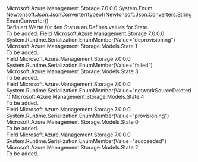 <Type Name="State" FullName="Microsoft.Azure.Management.Storage.Models.State">
  <TypeSignature Language="C#" Value="public enum State" />
  <TypeSignature Language="ILAsm" Value=".class public auto ansi sealed State extends System.Enum" />
  <TypeSignature Language="DocId" Value="T:Microsoft.Azure.Management.Storage.Models.State" />
  <TypeSignature Language="VB.NET" Value="Public Enum State" />
  <TypeSignature Language="F#" Value="type State = " />
  <AssemblyInfo>
    <AssemblyName>Microsoft.Azure.Management.Storage</AssemblyName>
    <AssemblyVersion>7.0.0.0</AssemblyVersion>
  </AssemblyInfo>
  <Base>
    <BaseTypeName>System.Enum</BaseTypeName>
  </Base>
  <Attributes>
    <Attribute>
      <AttributeName>Newtonsoft.Json.JsonConverter(typeof(Newtonsoft.Json.Converters.StringEnumConverter))</AttributeName>
    </Attribute>
  </Attributes>
  <Docs>
    <summary>
            <span data-ttu-id="2a073-101">Definiert Werte für den Status an.</span><span class="sxs-lookup"><span data-stu-id="2a073-101">Defines values for State.</span></span>
            </summary>
    <remarks>To be added.</remarks>
  </Docs>
  <Members>
    <Member MemberName="Deprovisioning">
      <MemberSignature Language="C#" Value="Deprovisioning" />
      <MemberSignature Language="ILAsm" Value=".field public static literal valuetype Microsoft.Azure.Management.Storage.Models.State Deprovisioning = int32(1)" />
      <MemberSignature Language="DocId" Value="F:Microsoft.Azure.Management.Storage.Models.State.Deprovisioning" />
      <MemberSignature Language="VB.NET" Value="Deprovisioning" />
      <MemberSignature Language="F#" Value="Deprovisioning = 1" Usage="Microsoft.Azure.Management.Storage.Models.State.Deprovisioning" />
      <MemberType>Field</MemberType>
      <AssemblyInfo>
        <AssemblyName>Microsoft.Azure.Management.Storage</AssemblyName>
        <AssemblyVersion>7.0.0.0</AssemblyVersion>
      </AssemblyInfo>
      <Attributes>
        <Attribute>
          <AttributeName>System.Runtime.Serialization.EnumMember(Value="deprovisioning")</AttributeName>
        </Attribute>
      </Attributes>
      <ReturnValue>
        <ReturnType>Microsoft.Azure.Management.Storage.Models.State</ReturnType>
      </ReturnValue>
      <MemberValue>1</MemberValue>
      <Docs>
        <summary>To be added.</summary>
      </Docs>
    </Member>
    <Member MemberName="Failed">
      <MemberSignature Language="C#" Value="Failed" />
      <MemberSignature Language="ILAsm" Value=".field public static literal valuetype Microsoft.Azure.Management.Storage.Models.State Failed = int32(3)" />
      <MemberSignature Language="DocId" Value="F:Microsoft.Azure.Management.Storage.Models.State.Failed" />
      <MemberSignature Language="VB.NET" Value="Failed" />
      <MemberSignature Language="F#" Value="Failed = 3" Usage="Microsoft.Azure.Management.Storage.Models.State.Failed" />
      <MemberType>Field</MemberType>
      <AssemblyInfo>
        <AssemblyName>Microsoft.Azure.Management.Storage</AssemblyName>
        <AssemblyVersion>7.0.0.0</AssemblyVersion>
      </AssemblyInfo>
      <Attributes>
        <Attribute>
          <AttributeName>System.Runtime.Serialization.EnumMember(Value="failed")</AttributeName>
        </Attribute>
      </Attributes>
      <ReturnValue>
        <ReturnType>Microsoft.Azure.Management.Storage.Models.State</ReturnType>
      </ReturnValue>
      <MemberValue>3</MemberValue>
      <Docs>
        <summary>To be added.</summary>
      </Docs>
    </Member>
    <Member MemberName="NetworkSourceDeleted">
      <MemberSignature Language="C#" Value="NetworkSourceDeleted" />
      <MemberSignature Language="ILAsm" Value=".field public static literal valuetype Microsoft.Azure.Management.Storage.Models.State NetworkSourceDeleted = int32(4)" />
      <MemberSignature Language="DocId" Value="F:Microsoft.Azure.Management.Storage.Models.State.NetworkSourceDeleted" />
      <MemberSignature Language="VB.NET" Value="NetworkSourceDeleted" />
      <MemberSignature Language="F#" Value="NetworkSourceDeleted = 4" Usage="Microsoft.Azure.Management.Storage.Models.State.NetworkSourceDeleted" />
      <MemberType>Field</MemberType>
      <AssemblyInfo>
        <AssemblyName>Microsoft.Azure.Management.Storage</AssemblyName>
        <AssemblyVersion>7.0.0.0</AssemblyVersion>
      </AssemblyInfo>
      <Attributes>
        <Attribute>
          <AttributeName>System.Runtime.Serialization.EnumMember(Value="networkSourceDeleted")</AttributeName>
        </Attribute>
      </Attributes>
      <ReturnValue>
        <ReturnType>Microsoft.Azure.Management.Storage.Models.State</ReturnType>
      </ReturnValue>
      <MemberValue>4</MemberValue>
      <Docs>
        <summary>To be added.</summary>
      </Docs>
    </Member>
    <Member MemberName="Provisioning">
      <MemberSignature Language="C#" Value="Provisioning" />
      <MemberSignature Language="ILAsm" Value=".field public static literal valuetype Microsoft.Azure.Management.Storage.Models.State Provisioning = int32(0)" />
      <MemberSignature Language="DocId" Value="F:Microsoft.Azure.Management.Storage.Models.State.Provisioning" />
      <MemberSignature Language="VB.NET" Value="Provisioning" />
      <MemberSignature Language="F#" Value="Provisioning = 0" Usage="Microsoft.Azure.Management.Storage.Models.State.Provisioning" />
      <MemberType>Field</MemberType>
      <AssemblyInfo>
        <AssemblyName>Microsoft.Azure.Management.Storage</AssemblyName>
        <AssemblyVersion>7.0.0.0</AssemblyVersion>
      </AssemblyInfo>
      <Attributes>
        <Attribute>
          <AttributeName>System.Runtime.Serialization.EnumMember(Value="provisioning")</AttributeName>
        </Attribute>
      </Attributes>
      <ReturnValue>
        <ReturnType>Microsoft.Azure.Management.Storage.Models.State</ReturnType>
      </ReturnValue>
      <MemberValue>0</MemberValue>
      <Docs>
        <summary>To be added.</summary>
      </Docs>
    </Member>
    <Member MemberName="Succeeded">
      <MemberSignature Language="C#" Value="Succeeded" />
      <MemberSignature Language="ILAsm" Value=".field public static literal valuetype Microsoft.Azure.Management.Storage.Models.State Succeeded = int32(2)" />
      <MemberSignature Language="DocId" Value="F:Microsoft.Azure.Management.Storage.Models.State.Succeeded" />
      <MemberSignature Language="VB.NET" Value="Succeeded" />
      <MemberSignature Language="F#" Value="Succeeded = 2" Usage="Microsoft.Azure.Management.Storage.Models.State.Succeeded" />
      <MemberType>Field</MemberType>
      <AssemblyInfo>
        <AssemblyName>Microsoft.Azure.Management.Storage</AssemblyName>
        <AssemblyVersion>7.0.0.0</AssemblyVersion>
      </AssemblyInfo>
      <Attributes>
        <Attribute>
          <AttributeName>System.Runtime.Serialization.EnumMember(Value="succeeded")</AttributeName>
        </Attribute>
      </Attributes>
      <ReturnValue>
        <ReturnType>Microsoft.Azure.Management.Storage.Models.State</ReturnType>
      </ReturnValue>
      <MemberValue>2</MemberValue>
      <Docs>
        <summary>To be added.</summary>
      </Docs>
    </Member>
  </Members>
</Type>